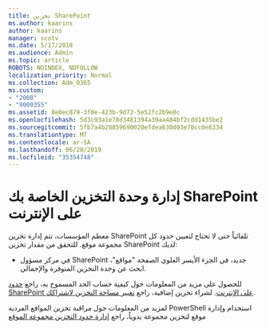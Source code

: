 ```yaml
---
title: تخزين SharePoint
ms.author: kaarins
author: kaarins
manager: scotv
ms.date: 5/17/2018
ms.audience: Admin
ms.topic: article
ROBOTS: NOINDEX, NOFOLLOW
localization_priority: Normal
ms.collection: Adm_O365
ms.custom:
- "2008"
- "9000355"
ms.assetid: 8e0ec879-3f0e-423b-9d72-5e52fc2b9e0c
ms.openlocfilehash: 5d3c93a1e78d3481394a39aa484bf2cdd1435be2
ms.sourcegitcommit: 5fb7a4b28859690020efdea630d03e70cc0e6334
ms.translationtype: MT
ms.contentlocale: ar-SA
ms.lasthandoff: 06/28/2019
ms.locfileid: "35354748"
---
```

# <a name="manage-your-sharepoint-online-storage"></a>إدارة وحدة التخزين الخاصة بك SharePoint على الإنترنت

معظم المؤسسات، تتم إدارة تخزين SharePoint تلقائياً حتى لا تحتاج لتعيين حدود كل مجموعة موقع. للتحقق من مقدار تخزين SharePoint لديك:
  
- في مركز مسؤول SharePoint جديد، في الجزء الأيسر العلوي الصفحة "مواقع"، ابحث عن وحدة التخزين المتوفرة والإجمالي.

للحصول على مزيد من المعلومات حول كيفية حساب الحد المسموح به، راجع [حدود SharePoint على الإنترنت](https://go.microsoft.com/fwlink/p/?LinkID=856113). لشراء تخزين إضافية، راجع [تغيير مساحة التخزين لاشتراكك](https://go.microsoft.com/fwlink/?linkid=866428).
  
لمزيد من المعلومات حول مراقبة تخزين المواقع الفردية PowerShell استخدام وإدارة موقع لتخزين مجموعة يدوياً، راجع [إدارة حدود التخزين مجموعة الموقع](https://go.microsoft.com/fwlink/?linkid=867833)
  